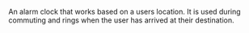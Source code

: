 An alarm clock that works based on a users location. It is used during commuting and rings when the user has arrived at their destination.
